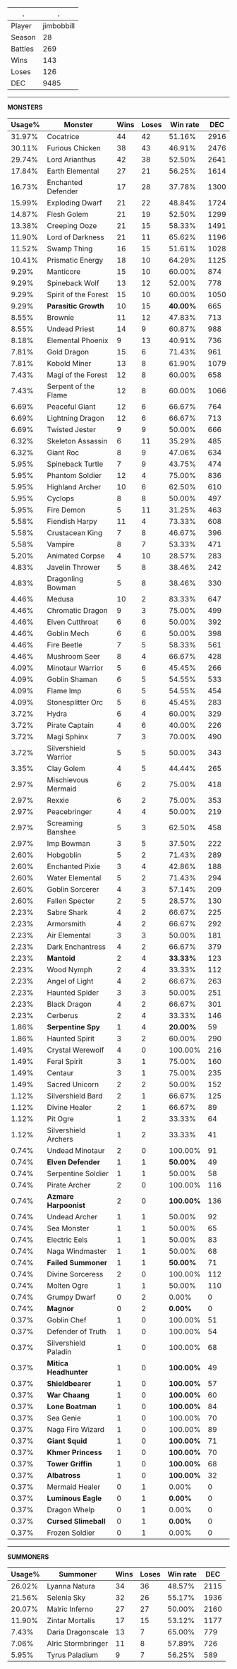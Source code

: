 .|.
|-|-
Player|jimbobbill
Season|28
Battles|269
Wins|143
Loses|126
DEC|9485

---
**MONSTERS**

Usage%|Monster|Wins|Loses|Win rate|DEC|
-|-|-|-|-|-|
31.97%|Cocatrice|44|42|51.16%|2916|
30.11%|Furious Chicken|38|43|46.91%|2476|
29.74%|Lord Arianthus|42|38|52.50%|2641|
17.84%|Earth Elemental|27|21|56.25%|1614|
16.73%|Enchanted Defender|17|28|37.78%|1300|
15.99%|Exploding Dwarf|21|22|48.84%|1724|
14.87%|Flesh Golem|21|19|52.50%|1299|
13.38%|Creeping Ooze|21|15|58.33%|1491|
11.90%|Lord of Darkness|21|11|65.62%|1196|
11.52%|Swamp Thing|16|15|51.61%|1028|
10.41%|Prismatic Energy|18|10|64.29%|1125|
9.29%|Manticore|15|10|60.00%|874|
9.29%|Spineback Wolf|13|12|52.00%|778|
9.29%|Spirit of the Forest|15|10|60.00%|1050|
9.29%|**Parasitic Growth**|10|15|**40.00%**|665|
8.55%|Brownie|11|12|47.83%|713|
8.55%|Undead Priest|14|9|60.87%|988|
8.18%|Elemental Phoenix|9|13|40.91%|736|
7.81%|Gold Dragon|15|6|71.43%|961|
7.81%|Kobold Miner|13|8|61.90%|1079|
7.43%|Magi of the Forest|12|8|60.00%|658|
7.43%|Serpent of the Flame|12|8|60.00%|1066|
6.69%|Peaceful Giant|12|6|66.67%|764|
6.69%|Lightning Dragon|12|6|66.67%|713|
6.69%|Twisted Jester|9|9|50.00%|666|
6.32%|Skeleton Assassin|6|11|35.29%|485|
6.32%|Giant Roc|8|9|47.06%|634|
5.95%|Spineback Turtle|7|9|43.75%|474|
5.95%|Phantom Soldier|12|4|75.00%|836|
5.95%|Highland Archer|10|6|62.50%|610|
5.95%|Cyclops|8|8|50.00%|497|
5.95%|Fire Demon|5|11|31.25%|463|
5.58%|Fiendish Harpy|11|4|73.33%|608|
5.58%|Crustacean King|7|8|46.67%|396|
5.58%|Vampire|8|7|53.33%|471|
5.20%|Animated Corpse|4|10|28.57%|283|
4.83%|Javelin Thrower|5|8|38.46%|242|
4.83%|Dragonling Bowman|5|8|38.46%|330|
4.46%|Medusa|10|2|83.33%|647|
4.46%|Chromatic Dragon|9|3|75.00%|499|
4.46%|Elven Cutthroat|6|6|50.00%|392|
4.46%|Goblin Mech|6|6|50.00%|398|
4.46%|Fire Beetle|7|5|58.33%|561|
4.46%|Mushroom Seer|8|4|66.67%|428|
4.09%|Minotaur Warrior|5|6|45.45%|266|
4.09%|Goblin Shaman|6|5|54.55%|533|
4.09%|Flame Imp|6|5|54.55%|454|
4.09%|Stonesplitter Orc|5|6|45.45%|283|
3.72%|Hydra|6|4|60.00%|329|
3.72%|Pirate Captain|4|6|40.00%|226|
3.72%|Magi Sphinx|7|3|70.00%|490|
3.72%|Silvershield Warrior|5|5|50.00%|343|
3.35%|Clay Golem|4|5|44.44%|265|
2.97%|Mischievous Mermaid|6|2|75.00%|418|
2.97%|Rexxie|6|2|75.00%|353|
2.97%|Peacebringer|4|4|50.00%|219|
2.97%|Screaming Banshee|5|3|62.50%|458|
2.97%|Imp Bowman|3|5|37.50%|222|
2.60%|Hobgoblin|5|2|71.43%|289|
2.60%|Enchanted Pixie|3|4|42.86%|188|
2.60%|Water Elemental|5|2|71.43%|294|
2.60%|Goblin Sorcerer|4|3|57.14%|209|
2.60%|Fallen Specter|2|5|28.57%|130|
2.23%|Sabre Shark|4|2|66.67%|225|
2.23%|Armorsmith|4|2|66.67%|292|
2.23%|Air Elemental|3|3|50.00%|181|
2.23%|Dark Enchantress|4|2|66.67%|379|
2.23%|**Mantoid**|2|4|**33.33%**|123|
2.23%|Wood Nymph|2|4|33.33%|112|
2.23%|Angel of Light|4|2|66.67%|263|
2.23%|Haunted Spider|3|3|50.00%|251|
2.23%|Black Dragon|4|2|66.67%|301|
2.23%|Cerberus|2|4|33.33%|146|
1.86%|**Serpentine Spy**|1|4|**20.00%**|59|
1.86%|Haunted Spirit|3|2|60.00%|290|
1.49%|Crystal Werewolf|4|0|100.00%|216|
1.49%|Feral Spirit|3|1|75.00%|160|
1.49%|Centaur|3|1|75.00%|235|
1.49%|Sacred Unicorn|2|2|50.00%|152|
1.12%|Silvershield Bard|2|1|66.67%|125|
1.12%|Divine Healer|2|1|66.67%|89|
1.12%|Pit Ogre|1|2|33.33%|64|
1.12%|Silvershield Archers|1|2|33.33%|41|
0.74%|Undead Minotaur|2|0|100.00%|91|
0.74%|**Elven Defender**|1|1|**50.00%**|49|
0.74%|Serpentine Soldier|1|1|50.00%|58|
0.74%|Pirate Archer|2|0|100.00%|116|
0.74%|**Azmare Harpoonist**|2|0|**100.00%**|136|
0.74%|Undead Archer|1|1|50.00%|92|
0.74%|Sea Monster|1|1|50.00%|65|
0.74%|Electric Eels|1|1|50.00%|83|
0.74%|Naga Windmaster|1|1|50.00%|68|
0.74%|**Failed Summoner**|1|1|**50.00%**|71|
0.74%|Divine Sorceress|2|0|100.00%|112|
0.74%|Molten Ogre|1|1|50.00%|110|
0.74%|Grumpy Dwarf|0|2|0.00%|0|
0.74%|**Magnor**|0|2|**0.00%**|0|
0.37%|Goblin Chef|1|0|100.00%|51|
0.37%|Defender of Truth|1|0|100.00%|54|
0.37%|Silvershield Paladin|1|0|100.00%|68|
0.37%|**Mitica Headhunter**|1|0|**100.00%**|49|
0.37%|**Shieldbearer**|1|0|**100.00%**|57|
0.37%|**War Chaang**|1|0|**100.00%**|60|
0.37%|**Lone Boatman**|1|0|**100.00%**|84|
0.37%|Sea Genie|1|0|100.00%|70|
0.37%|Naga Fire Wizard|1|0|100.00%|89|
0.37%|**Giant Squid**|1|0|**100.00%**|71|
0.37%|**Khmer Princess**|1|0|**100.00%**|70|
0.37%|**Tower Griffin**|1|0|**100.00%**|68|
0.37%|**Albatross**|1|0|**100.00%**|32|
0.37%|Mermaid Healer|0|1|0.00%|0|
0.37%|**Luminous Eagle**|0|1|**0.00%**|0|
0.37%|Dragon Whelp|0|1|0.00%|0|
0.37%|**Cursed Slimeball**|0|1|**0.00%**|0|
0.37%|Frozen Soldier|0|1|0.00%|0|

---
**SUMMONERS**

Usage%|Summoner|Wins|Loses|Win rate|DEC|
-|-|-|-|-|-|
26.02%|Lyanna Natura|34|36|48.57%|2115|
21.56%|Selenia Sky|32|26|55.17%|1936|
20.07%|Malric Inferno|27|27|50.00%|2160|
11.90%|Zintar Mortalis|17|15|53.12%|1177|
7.43%|Daria Dragonscale|13|7|65.00%|779|
7.06%|Alric Stormbringer|11|8|57.89%|726|
5.95%|Tyrus Paladium|9|7|56.25%|589|
